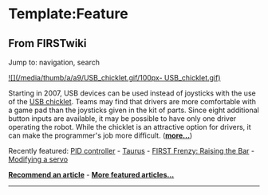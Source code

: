 # Template:Feature

## From FIRSTwiki

Jump to: navigation, search

[![](/media/thumb/a/a9/USB_chicklet.gif/100px-
USB_chicklet.gif)](Image:USB_chicklet.gif)

Starting in 2007, USB devices can be used instead of joysticks with the use of the [USB chicklet](/index.php?title=USB_chicklet&action=edit "USB chicklet"). Teams may find that drivers are more comfortable with a game pad than the joysticks given in the kit of parts. Since eight additional button inputs are available, it may be possible to have only one driver operating the robot. While the chicklet is an attractive option for drivers, it can make the programmer's job more difficult. (**[more...](Using_the_USB_chicklet "Using the USB chicklet")**)

Recently featured: [PID controller](PID_controller "PID controller") - [Taurus](Taurus_%281073%29 "Taurus \(1073\)") - [FIRST Frenzy: Raising the Bar](FIRST_Frenzy:_Raising_the_Bar "FIRST Frenzy:
Raising the Bar") - [Modifying a servo](Modifying_a_servo "Modifying a servo")

**[Recommend an article](FIRSTwiki:Featured_article_candidates "FIRSTwiki:Featured article candidates")** - **[More featured articles...](FIRSTwiki:Featured_articles "FIRSTwiki:Featured articles")**

--------------------------------------------------------------------------------
